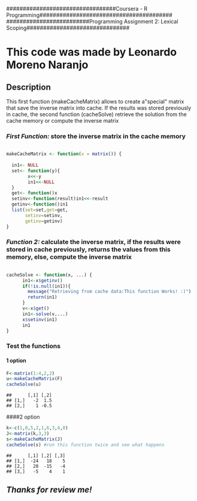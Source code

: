 


#################################Coursera - R Programming########################################
#########################Programming Assignment 2: Lexical Scoping###############################
# This code was made by Leonardo Moreno Naranjo

## Description
This first function (makeCacheMatrix) allows to create a"special" matrix that save the inverse matrix into cache.
If the results was stored previously in cache,  the second function (cacheSolve) retrieve the solution from the cache memory or compute the inverse matrix


### *First Function:* store the inverse matrix in the cache memory
```r

makeCacheMatrix <- function(x = matrix()) {
  
  in1<- NULL
  set<- function(y){
        x<<-y
        in1<<-NULL
  }
  get<- function()x
  setinv<-function(result)in1<<-result
  getinv<-function()in1
  list(set=set,get=get,
       setinv=setinv,
       getinv=getinv)
}

```

### *Function 2:* calculate the inverse matrix, if the results were stored in cache previously, returns the values from this memory, else, compute the inverse matrix

```r

cacheSolve <- function(x, ...) {
      in1<-x$getinv()
      if(!is.null(in1)){
        message("Retrieving from cache data:This function Works! :)")
        return(in1)
      }
      v<-x$get()
      in1<-solve(v,...)
      x$setinv(in1)
      in1
}
```
### Test the functions
#### 1 option
```r
F<-matrix(1:4,2,2)
u<-makeCacheMatrix(F)
cacheSolve(u)
```

```
##      [,1] [,2]
## [1,]   -2  1.5
## [2,]    1 -0.5
```


####2 option
```r
k<-c(1,0,5,2,1,6,3,4,0)
J<-matrix(k,3,3)
s<-makeCacheMatrix(J)
cacheSolve(s) #run this function twice and see what happens
```

```
##      [,1] [,2] [,3]
## [1,]  -24   18    5
## [2,]   20  -15   -4
## [3,]   -5    4    1
```


## *Thanks for review me!*
```

